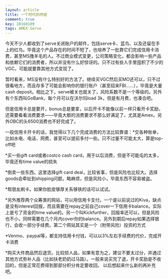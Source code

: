 ```yaml
---
layout: article
title: 一个时代的终结
comment: true
key: 20160109
tags: AMEX Serve
---
```


今天不少人都收到了serve关闭账户的邮件，包括serve卡、蓝鸟、以及还留在手上的红鸟。毕竟这个产品存在的时间不短了，也培养了一批靠它们完成信用卡消费，甚至MS撸羊毛的人。不过商业模式变更，公司策略变化，都会影响一些产品和依赖它们的消费者，所以并没有什么好惊讶的。只不过有些人手里囤积了不少的VGC，可能就要靠其他方式变现了。

暂时看来，MS没有什么特别好的方法了。继续买VGC然后买MO还可以，只不过很看地方，而且存多了可能会影响你的银行账户（甚至招来FBI……），毕竟是大量cash deposit。相比之下，serve被关也就关了，风险系数不是一个等级的。另外有个东西叫GoBank，每个月可以在沃尔玛load 3k，但是有月费，也凑合吧。

但是信用卡总是要开，bonus总是要拿，以后开卡不能像以前一样只看开卡奖励，还需要看看消费要求——毕竟大额的消费要求不那么好满足了，尤其是Amex。另外OBC的头6500消费也不好完成了。

一般信用卡开卡的话，我觉得以下几个完成消费的方法比较靠谱：*交各种账单，比如水电、电话、网费，甚至可以提前多付一些。只不过量不可能太大，算是top-off吧

	
*买一些gift card或者costco cash card，用于以后消费，但是不可能屯的太多，毕竟还有time value的损失

	
*倒卖一些东西。这里选择gift card deal，比较省事，但是风险也比较大。选择goods会牵扯到shipping问题，略麻烦，但是风险小，毕竟东西不容易被盗。

	
*帮朋友刷卡。如果你脸皮够厚关系够铁的话可以试试。

	
*另外推荐两个众筹类的网站，可以用信用卡支付。一个是以前说过的Kiva，缺点是没有interest回报，而且需要在repay之前自己cover一下信用卡balance。实际上是亏了资金的time value的。另一个叫Kickfurther，回报率还可以，但是风险也不小，同样需要在几个月内cover你的balance。另外到期后repay如果选择银行，会收一部分手续费。第二个网站其实是一个（附带风险）投资的方式

	
*Venmo、paypal等，都支持信用卡付钱，可以以3%左右手续费的代价，完成开卡消费

	
*购买大件商品然后退货。比较损人品，如果有意为之，建议不要太过分，并通过其他方式弥补人品（比如扶老奶奶过马路）。一般来说买完了退，开卡奖励是不收回的，但是正常花费得到那部分积分肯定要收回。
以后想起来什么新的再补充吧。

 

 
